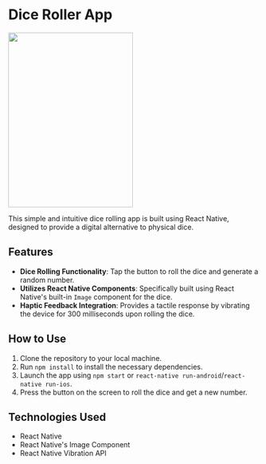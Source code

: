 # Dice Roller App

<image src="" height=350 width=250 />

This simple and intuitive dice rolling app is built using React Native, designed to provide a digital alternative to physical dice.

## Features

- **Dice Rolling Functionality**: Tap the button to roll the dice and generate a random number.
- **Utilizes React Native Components**: Specifically built using React Native's built-in `Image` component for the dice.
- **Haptic Feedback Integration**: Provides a tactile response by vibrating the device for 300 milliseconds upon rolling the dice.

## How to Use

1. Clone the repository to your local machine.
2. Run `npm install` to install the necessary dependencies.
3. Launch the app using `npm start` or `react-native run-android`/`react-native run-ios`.
4. Press the button on the screen to roll the dice and get a new number.

## Technologies Used

- React Native
- React Native's Image Component
- React Native Vibration API
